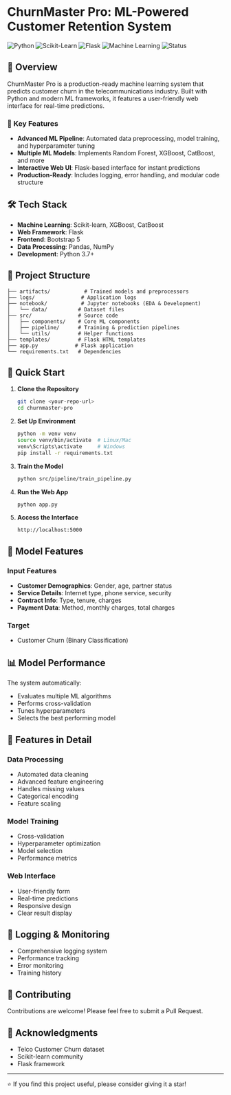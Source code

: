 # ChurnMaster Pro: ML-Powered Customer Retention System

![Python](https://img.shields.io/badge/Python-3.7%2B-blue)
![Scikit-Learn](https://img.shields.io/badge/ScikitLearn-Latest-orange)
![Flask](https://img.shields.io/badge/Flask-Latest-lightgrey)
![Machine Learning](https://img.shields.io/badge/Machine%20Learning-Classification-brightgreen)
![Status](https://img.shields.io/badge/Status-Active-success)

## 🎯 Overview

ChurnMaster Pro is a production-ready machine learning system that predicts customer churn in the telecommunications industry. Built with Python and modern ML frameworks, it features a user-friendly web interface for real-time predictions.

### 🚀 Key Features

- **Advanced ML Pipeline**: Automated data preprocessing, model training, and hyperparameter tuning
- **Multiple ML Models**: Implements Random Forest, XGBoost, CatBoost, and more
- **Interactive Web UI**: Flask-based interface for instant predictions
- **Production-Ready**: Includes logging, error handling, and modular code structure

## 🛠️ Tech Stack

- **Machine Learning**: Scikit-learn, XGBoost, CatBoost
- **Web Framework**: Flask
- **Frontend**: Bootstrap 5
- **Data Processing**: Pandas, NumPy
- **Development**: Python 3.7+

## 📂 Project Structure

```
├── artifacts/           # Trained models and preprocessors
├── logs/               # Application logs
├── notebook/           # Jupyter notebooks (EDA & Development)
│   └── data/          # Dataset files
├── src/               # Source code
│   ├── components/    # Core ML components
│   ├── pipeline/      # Training & prediction pipelines
│   └── utils/         # Helper functions
├── templates/         # Flask HTML templates
├── app.py            # Flask application
└── requirements.txt   # Dependencies
```

## 🚀 Quick Start

1. **Clone the Repository**
   ```bash
   git clone <your-repo-url>
   cd churnmaster-pro
   ```

2. **Set Up Environment**
   ```bash
   python -m venv venv
   source venv/bin/activate  # Linux/Mac
   venv\Scripts\activate     # Windows
   pip install -r requirements.txt
   ```

3. **Train the Model**
   ```bash
   python src/pipeline/train_pipeline.py
   ```

4. **Run the Web App**
   ```bash
   python app.py
   ```

5. **Access the Interface**
   ```
   http://localhost:5000
   ```

## 🔧 Model Features

### Input Features
- **Customer Demographics**: Gender, age, partner status
- **Service Details**: Internet type, phone service, security
- **Contract Info**: Type, tenure, charges
- **Payment Data**: Method, monthly charges, total charges

### Target
- Customer Churn (Binary Classification)

## 📊 Model Performance

The system automatically:
- Evaluates multiple ML algorithms
- Performs cross-validation
- Tunes hyperparameters
- Selects the best performing model

## 🌟 Features in Detail

### Data Processing
- Automated data cleaning
- Advanced feature engineering
- Handles missing values
- Categorical encoding
- Feature scaling

### Model Training
- Cross-validation
- Hyperparameter optimization
- Model selection
- Performance metrics

### Web Interface
- User-friendly form
- Real-time predictions
- Responsive design
- Clear result display

## 📝 Logging & Monitoring

- Comprehensive logging system
- Performance tracking
- Error monitoring
- Training history

## 🤝 Contributing

Contributions are welcome! Please feel free to submit a Pull Request.


## 🙏 Acknowledgments

- Telco Customer Churn dataset
- Scikit-learn community
- Flask framework

---
⭐️ If you find this project useful, please consider giving it a star!
